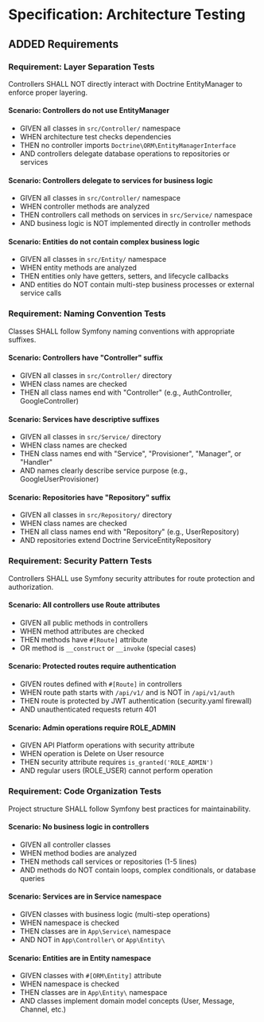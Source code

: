 # Specification: Architecture Testing

## ADDED Requirements

### Requirement: Layer Separation Tests
Controllers SHALL NOT directly interact with Doctrine EntityManager to enforce proper layering.

#### Scenario: Controllers do not use EntityManager
- GIVEN all classes in `src/Controller/` namespace
- WHEN architecture test checks dependencies
- THEN no controller imports `Doctrine\ORM\EntityManagerInterface`
- AND controllers delegate database operations to repositories or services

#### Scenario: Controllers delegate to services for business logic
- GIVEN all classes in `src/Controller/` namespace
- WHEN controller methods are analyzed
- THEN controllers call methods on services in `src/Service/` namespace
- AND business logic is NOT implemented directly in controller methods

#### Scenario: Entities do not contain complex business logic
- GIVEN all classes in `src/Entity/` namespace
- WHEN entity methods are analyzed
- THEN entities only have getters, setters, and lifecycle callbacks
- AND entities do NOT contain multi-step business processes or external service calls

### Requirement: Naming Convention Tests
Classes SHALL follow Symfony naming conventions with appropriate suffixes.

#### Scenario: Controllers have "Controller" suffix
- GIVEN all classes in `src/Controller/` directory
- WHEN class names are checked
- THEN all class names end with "Controller" (e.g., AuthController, GoogleController)

#### Scenario: Services have descriptive suffixes
- GIVEN all classes in `src/Service/` directory
- WHEN class names are checked
- THEN class names end with "Service", "Provisioner", "Manager", or "Handler"
- AND names clearly describe service purpose (e.g., GoogleUserProvisioner)

#### Scenario: Repositories have "Repository" suffix
- GIVEN all classes in `src/Repository/` directory
- WHEN class names are checked
- THEN all class names end with "Repository" (e.g., UserRepository)
- AND repositories extend Doctrine ServiceEntityRepository

### Requirement: Security Pattern Tests
Controllers SHALL use Symfony security attributes for route protection and authorization.

#### Scenario: All controllers use Route attributes
- GIVEN all public methods in controllers
- WHEN method attributes are checked
- THEN methods have `#[Route]` attribute
- OR method is `__construct` or `__invoke` (special cases)

#### Scenario: Protected routes require authentication
- GIVEN routes defined with `#[Route]` in controllers
- WHEN route path starts with `/api/v1/` and is NOT in `/api/v1/auth`
- THEN route is protected by JWT authentication (security.yaml firewall)
- AND unauthenticated requests return 401

#### Scenario: Admin operations require ROLE_ADMIN
- GIVEN API Platform operations with security attribute
- WHEN operation is Delete on User resource
- THEN security attribute requires `is_granted('ROLE_ADMIN')`
- AND regular users (ROLE_USER) cannot perform operation

### Requirement: Code Organization Tests
Project structure SHALL follow Symfony best practices for maintainability.

#### Scenario: No business logic in controllers
- GIVEN all controller classes
- WHEN method bodies are analyzed
- THEN methods call services or repositories (1-5 lines)
- AND methods do NOT contain loops, complex conditionals, or database queries

#### Scenario: Services are in Service namespace
- GIVEN classes with business logic (multi-step operations)
- WHEN namespace is checked
- THEN classes are in `App\Service\` namespace
- AND NOT in `App\Controller\` or `App\Entity\`

#### Scenario: Entities are in Entity namespace
- GIVEN classes with `#[ORM\Entity]` attribute
- WHEN namespace is checked
- THEN classes are in `App\Entity\` namespace
- AND classes implement domain model concepts (User, Message, Channel, etc.)
